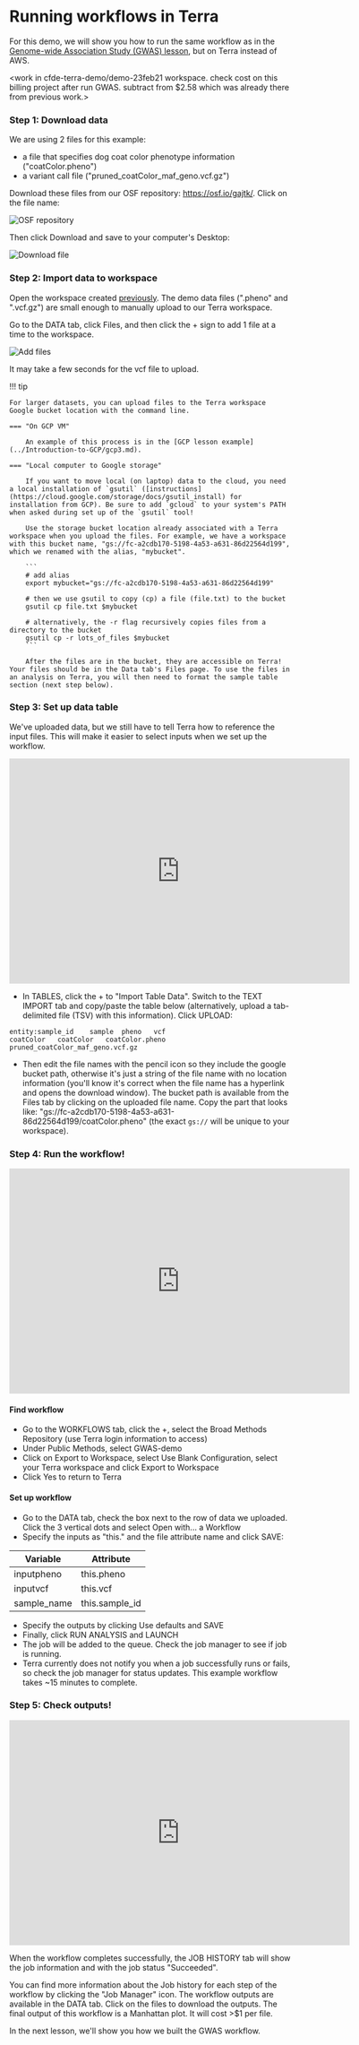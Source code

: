 # Running workflows in Terra

For this demo, we will show you how to run the same workflow as in the [Genome-wide Association Study (GWAS) lesson](../../Bioinformatic-Analyses/GWAS-in-the-cloud/index.md), but on Terra instead of AWS.

<work in cfde-terra-demo/demo-23feb21 workspace. check cost on this billing project after run GWAS. subtract from $2.58 which was already there from previous work.>

### Step 1: Download data

We are using 2 files for this example:

- a file that specifies dog coat color phenotype information ("coatColor.pheno")
- a variant call file ("pruned_coatColor_maf_geno.vcf.gz")

Download these files from our OSF repository: <https://osf.io/gajtk/>. Click on the file name:

![](./terra-imgs/osf-files.png "OSF repository")

Then click <span class="highlight_txt">Download</span> and save to your computer's Desktop:

![](./terra-imgs/osf-download.png "Download file")


### Step 2: Import data to workspace

Open the workspace created [previously](./2terra.md). The demo data files (".pheno" and ".vcf.gz") are small enough to manually upload to our Terra workspace.

Go to the <span class="highlight_txt">DATA</span> tab, click <span class="highlight_txt">Files</span>, and then click the <span class="highlight_txt">+</span> sign to add 1 file at a time to the workspace.

![](./terra-imgs/terra-add-files.png "Add files")

It may take a few seconds for the vcf file to upload.

!!! tip

    For larger datasets, you can upload files to the Terra workspace Google bucket location with the command line.

    === "On GCP VM"

        An example of this process is in the [GCP lesson example](../Introduction-to-GCP/gcp3.md).

    === "Local computer to Google storage"

        If you want to move local (on laptop) data to the cloud, you need a local installation of `gsutil` ([instructions](https://cloud.google.com/storage/docs/gsutil_install) for installation from GCP). Be sure to add `gcloud` to your system's PATH when asked during set up of the `gsutil` tool!

        Use the storage bucket location already associated with a Terra workspace when you upload the files. For example, we have a workspace with this bucket name, "gs://fc-a2cdb170-5198-4a53-a631-86d22564d199", which we renamed with the alias, "mybucket".

        ```
        # add alias
        export mybucket="gs://fc-a2cdb170-5198-4a53-a631-86d22564d199"

        # then we use gsutil to copy (cp) a file (file.txt) to the bucket
        gsutil cp file.txt $mybucket

        # alternatively, the -r flag recursively copies files from a directory to the bucket
        gsutil cp -r lots_of_files $mybucket
        ```

        After the files are in the bucket, they are accessible on Terra! Your files should be in the Data tab's Files page. To use the files in an analysis on Terra, you will then need to format the sample table section (next step below).

### Step 3: Set up data table

We've uploaded data, but we still have to tell Terra how to reference the input files. This will make it easier to select inputs when we set up the workflow.

<iframe id="kaltura_player" src="https://cdnapisec.kaltura.com/p/1770401/sp/177040100/embedIframeJs/uiconf_id/29032722/partner_id/1770401?iframeembed=true&playerId=kaltura_player&entry_id=1_hr10q0lo&flashvars[localizationCode]=en&amp;flashvars[leadWithHTML5]=true&amp;flashvars[sideBarContainer.plugin]=true&amp;flashvars[sideBarContainer.position]=left&amp;flashvars[sideBarContainer.clickToClose]=true&amp;flashvars[chapters.plugin]=true&amp;flashvars[chapters.layout]=vertical&amp;flashvars[chapters.thumbnailRotator]=false&amp;flashvars[streamSelector.plugin]=true&amp;flashvars[EmbedPlayer.SpinnerTarget]=videoHolder&amp;flashvars[dualScreen.plugin]=true&amp;flashvars[Kaltura.addCrossoriginToIframe]=true&amp;&wid=1_k8l7mh9q" width="608" height="402" allowfullscreen webkitallowfullscreen mozAllowFullScreen allow="autoplay *; fullscreen *; encrypted-media *" sandbox="allow-forms allow-same-origin allow-scripts allow-top-navigation allow-pointer-lock allow-popups allow-modals allow-orientation-lock allow-popups-to-escape-sandbox allow-presentation allow-top-navigation-by-user-activation" frameborder="0" title="Kaltura Player"></iframe>

- In <span class="highlight_txt">TABLES</span>, click the <span class="highlight_txt">+</span> to "Import Table Data". Switch to the <span class="highlight_txt">TEXT IMPORT</span> tab and copy/paste the table below (alternatively, upload a tab-delimited file (TSV) with this information). Click <span class="highlight_txt">UPLOAD</span>:

```
entity:sample_id	sample	pheno	vcf
coatColor	coatColor	coatColor.pheno	pruned_coatColor_maf_geno.vcf.gz
```

- Then edit the file names with the pencil icon so they include the google bucket path, otherwise it's just a string of the file name with no location information (you'll know it's correct when the file name has a hyperlink and opens the download window). The bucket path is available from the <span class="highlight_txt">Files</span> tab by clicking on the uploaded file name. Copy the part that looks like: "gs://fc-a2cdb170-5198-4a53-a631-86d22564d199/coatColor.pheno" (the exact `gs://` will be unique to your workspace).

### Step 4: Run the workflow!

<iframe id="kaltura_player" src="https://cdnapisec.kaltura.com/p/1770401/sp/177040100/embedIframeJs/uiconf_id/29032722/partner_id/1770401?iframeembed=true&playerId=kaltura_player&entry_id=1_quwi5729&flashvars[localizationCode]=en&amp;flashvars[leadWithHTML5]=true&amp;flashvars[sideBarContainer.plugin]=true&amp;flashvars[sideBarContainer.position]=left&amp;flashvars[sideBarContainer.clickToClose]=true&amp;flashvars[chapters.plugin]=true&amp;flashvars[chapters.layout]=vertical&amp;flashvars[chapters.thumbnailRotator]=false&amp;flashvars[streamSelector.plugin]=true&amp;flashvars[EmbedPlayer.SpinnerTarget]=videoHolder&amp;flashvars[dualScreen.plugin]=true&amp;flashvars[Kaltura.addCrossoriginToIframe]=true&amp;&wid=1_gumloey7" width="608" height="402" allowfullscreen webkitallowfullscreen mozAllowFullScreen allow="autoplay *; fullscreen *; encrypted-media *" sandbox="allow-forms allow-same-origin allow-scripts allow-top-navigation allow-pointer-lock allow-popups allow-modals allow-orientation-lock allow-popups-to-escape-sandbox allow-presentation allow-top-navigation-by-user-activation" frameborder="0" title="Kaltura Player"></iframe>

#### Find workflow
- Go to the <span class="highlight_txt">WORKFLOWS</span> tab, click the <span class="highlight_txt">+</span>, select the <span class="highlight_txt">Broad Methods Repository</span> (use Terra login information to access)
- Under <span class="highlight_txt">Public Methods</span>, select <span class="highlight_txt">GWAS-demo</span>
- Click on <span class="highlight_txt">Export to Workspace</span>, select <span class="highlight_txt">Use Blank Configuration</span>, select your Terra workspace and click <span class="highlight_txt">Export to Workspace</span>
- Click <span class="highlight_txt">Yes</span> to return to Terra

#### Set up workflow
- Go to the <span class="highlight_txt">DATA</span> tab, check the box next to the row of data we uploaded. Click the 3 vertical dots and select <span class="highlight_txt">Open with...</span> a <span class="highlight_txt">Workflow</span>
- Specify the inputs as "this." and the file attribute name and click <span class="highlight_txt">SAVE</span>:

Variable | Attribute
--- | ---
inputpheno | this.pheno
inputvcf | this.vcf
sample_name | this.sample_id

- Specify the outputs by clicking <span class="highlight_txt">Use defaults</span> and <span class="highlight_txt">SAVE</span>
- Finally, click <span class="highlight_txt">RUN ANALYSIS</span> and <span class="highlight_txt">LAUNCH</span>
- The job will be added to the queue. Check the job manager to see if job is running.
- Terra currently does not notify you when a job successfully runs or fails, so check the job manager for status updates. This example workflow takes ~15 minutes to complete.

### Step 5: Check outputs!

<iframe id="kaltura_player" src="https://cdnapisec.kaltura.com/p/1770401/sp/177040100/embedIframeJs/uiconf_id/29032722/partner_id/1770401?iframeembed=true&playerId=kaltura_player&entry_id=1_4aiosz9j&flashvars[localizationCode]=en&amp;flashvars[leadWithHTML5]=true&amp;flashvars[sideBarContainer.plugin]=true&amp;flashvars[sideBarContainer.position]=left&amp;flashvars[sideBarContainer.clickToClose]=true&amp;flashvars[chapters.plugin]=true&amp;flashvars[chapters.layout]=vertical&amp;flashvars[chapters.thumbnailRotator]=false&amp;flashvars[streamSelector.plugin]=true&amp;flashvars[EmbedPlayer.SpinnerTarget]=videoHolder&amp;flashvars[dualScreen.plugin]=true&amp;flashvars[Kaltura.addCrossoriginToIframe]=true&amp;&wid=1_4z5fljx2" width="608" height="402" allowfullscreen webkitallowfullscreen mozAllowFullScreen allow="autoplay *; fullscreen *; encrypted-media *" sandbox="allow-forms allow-same-origin allow-scripts allow-top-navigation allow-pointer-lock allow-popups allow-modals allow-orientation-lock allow-popups-to-escape-sandbox allow-presentation allow-top-navigation-by-user-activation" frameborder="0" title="Kaltura Player"></iframe>

When the workflow completes successfully, the <span class="highlight_txt">JOB HISTORY</span> tab will show the job information and with the job status "Succeeded".

You can find more information about the Job history for each step of the workflow by clicking the "Job Manager" icon. The workflow outputs are available in the <span class="highlight_txt">DATA</span> tab. Click on the files to download the outputs. The final output of this workflow is a Manhattan plot. It will cost >$1 per file.

In the next lesson, we'll show you how we built the GWAS workflow.
